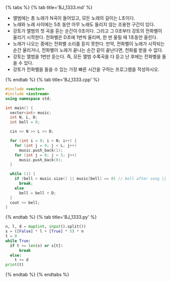 {% tabs %}
{% tab title='BJ_1333.md' %}

* 앨범에는 총 노래가 N곡이 들어있고, 모든 노래의 길이는 L초이다.
* 노래와 노래 사이에는 5초 동안 아무 노래도 들리지 않는 조용한 구간이 있다.
* 강토가 앨범의 첫 곡을 듣는 순간이 0초이다. 그리고 그 0초부터 강토의 전화벨이 울리기 시작한다. 전화벨은 D초에 1번씩 울리며, 한 번 울릴 때 1초동안 울린다.
* 노래가 나오는 중에는 전화벨 소리를 듣지 못한다. 만약, 전화벨이 노래가 시작되는 순간 울리거나, 전화벨이 노래가 끝나는 순간 같이 끝난다면, 전화를 받을 수 없다.
* 강토는 앨범을 1번만 듣는다. 즉, 모든 앨범 수록곡을 다 듣고 난 후에는 전화벨을 들을 수 있다.
* 강토가 전화벨을 들을 수 있는 가장 빠른 시간을 구하는 프로그램을 작성하시오.

{% endtab %}
{% tab title='BJ_1333.cpp' %}

```cpp
#include <vector>
#include <iostream>
using namespace std;

int main() {
  vector<int> music;
  int N, L, D;
  int bell = 0;

  cin >> N >> L >> D;

  for (int i = 0; i < N; i++) {
    for (int j = 0; j < L; j++)
      music.push_back(1);
    for (int j = 0; j < 5; j++)
      music.push_back(0);
  }

  while (1) {
    if (bell > music.size() || music[bell] == 0) // bell after song || bell between song
      break;
    else
      bell = bell + D;
  }
  cout << bell;
}
```

{% endtab %}
{% tab title='BJ_1333.py' %}

```py
n, l, d = map(int, input().split())
s = ([False] * l + [True] * 5) * n
t = 0
while True:
  if t >= len(s) or s[t]:
      break
  else:
    t += d
print(t)
```

{% endtab %}
{% endtabs %}

